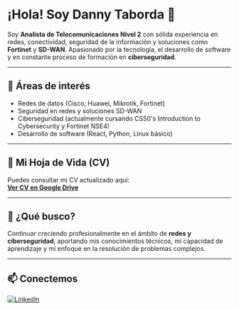 # ¡Hola! Soy Danny Taborda 👋

Soy **Analista de Telecomunicaciones Nivel 2** con sólida experiencia en redes, conectividad, seguridad de la información y soluciones como **Fortinet** y **SD-WAN**. Apasionado por la tecnología, el desarrollo de software y en constante proceso de formación en **ciberseguridad**.

---

## 🔧 Áreas de interés  
- Redes de datos (Cisco, Huawei, Mikrotik, Fortinet)  
- Seguridad en redes y soluciones SD-WAN  
- Ciberseguridad (actualmente cursando CS50's Introduction to Cybersecurity y Fortinet NSE4)  
- Desarrollo de software (React, Python, Linux básico)  

---

## 📄 Mi Hoja de Vida (CV)  
Puedes consultar mi CV actualizado aquí:  
[**Ver CV en Google Drive**](https://drive.google.com/file/d/1kTG1m37YojD5XaFxuHlDUJ2WhzvpiBbb/view?usp=sharing)  

---

## 🚀 ¿Qué busco?  
Continuar creciendo profesionalmente en el ámbito de **redes y ciberseguridad**, aportando mis conocimientos técnicos, mi capacidad de aprendizaje y mi enfoque en la resolución de problemas complejos.

---

## 📫 Conectemos  
[![LinkedIn](https://img.shields.io/badge/LinkedIn-Danny%20Taborda-blue)](https://www.linkedin.com/in/danny-andrei-taborda-7ab007258/)

